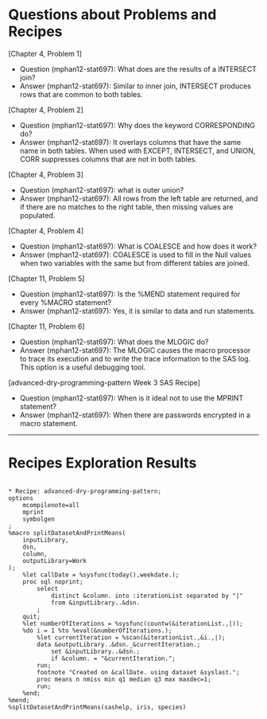 
# Questions about Problems and Recipes



[Chapter 4, Problem 1]
- Question (mphan12-stat697): What does are the results of a INTERSECT join?
- Answer (mphan12-stat697): Similar to inner join, INTERSECT produces rows that are common to both tables.



[Chapter 4, Problem 2]
- Question (mphan12-stat697): Why does the keyword CORRESPONDING do?
- Answer (mphan12-stat697): It overlays columns that have the same name in both tables. When used with EXCEPT, INTERSECT, and UNION, CORR suppresses columns that are not in both tables.



[Chapter 4, Problem 3]
- Question (mphan12-stat697): what is outer union? 
- Answer (mphan12-stat697): All rows from the left table are returned, and if there are no matches to the right table, then missing values are populated.



[Chapter 4, Problem 4]
- Question (mphan12-stat697): What is COALESCE and how does it work?
- Answer (mphan12-stat697): COALESCE is used to fill in the Null values when two variables with the same but from different tables are joined.



[Chapter 11, Problem 5]
- Question (mphan12-stat697): Is the %MEND statement required for every %MACRO statement?
- Answer (mphan12-stat697): Yes, it is similar to data and run statements.



[Chapter 11, Problem 6]
- Question (mphan12-stat697): What does the MLOGIC do?
- Answer (mphan12-stat697): The MLOGIC causes the macro processor to trace its execution and to write the trace information to the SAS log. This option is a useful debugging tool.



[advanced-dry-programming-pattern Week 3 SAS Recipe]
- Question (mphan12-stat697): When is it ideal not to use the MPRINT statement?
- Answer (mphan12-stat697): When there are passwords encrypted in a macro statement.



***



# Recipes Exploration Results



```

* Recipe: advanced-dry-programming-pattern;
options
    mcompilenote=all
    mprint
    symbolgen
;
%macro splitDatasetAndPrintMeans(
    inputLibrary,
    dsn,
    column,
    outputLibrary=Work
);
    %let callDate = %sysfunc(today(),weekdate.);
    proc sql noprint;
        select
            distinct &column. into :iterationList separated by "|"
            from &inputLibrary..&dsn.
        ;
    quit;
    %let numberOfIterations = %sysfunc(countw(&iterationList.,|));
    %do i = 1 %to %eval(&numberOfIterations.);
        %let currentIteration = %scan(&iterationList.,&i.,|);
        data &outputLibrary..&dsn._&currentIteration.;
            set &inputLibrary..&dsn.;
            if &column. = "&currentIteration.";
        run;
        footnote "Created on &callDate. using dataset &syslast.";
        proc means n nmiss min q1 median q3 max maxdec=1;
        run;
    %end;
%mend;
%splitDatasetAndPrintMeans(sashelp, iris, species)



```
